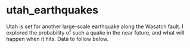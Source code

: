 # utah_earthquakes

Utah is set for another large-scale earthquake along the Wasatch fault. I explored the probability of such a quake in the near future, and what will happen when it hits. Data to follow below.
